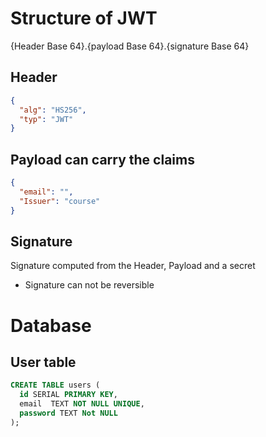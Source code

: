 # Structure of JWT

{Header Base 64}.{payload Base 64}.{signature Base 64}

## Header

```json
{
  "alg": "HS256",
  "typ": "JWT"
}
```

## Payload can carry the claims

```json
{
  "email": "",
  "Issuer": "course"
}
```

## Signature

Signature computed from the Header, Payload and a secret

- Signature can not be reversible

# Database

## User table

```sql
CREATE TABLE users (
  id SERIAL PRIMARY KEY,
  email  TEXT NOT NULL UNIQUE,
  password TEXT Not NULL
);
```
